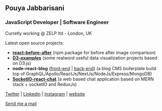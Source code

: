 ## Pouya Jabbarisani
### JavaScript Developer | Software Engineer
Curretly working @ ZELP ltd - London, UK


Latest open source projects:

 - [**react-before-after**](https://github.com/pouyajabbarisani/react-before-after) (npm package for before after image comparison)
 - [**D3-examples**](https://github.com/pouyajabbarisani/d3-examples) (some realword useful data visualization projects based on D3.js)
 - **node-react-blog** ([front-end](https://github.com/pouyajabbarisani/node-react-blog-frontend) | [back-end](https://github.com/pouyajabbarisani/node-react-blog-backend)) (a blog CMS boilerplate build top of GraphQL/Apollo/ReactJs/NextJs/NodeJs/Express/MongoDB)
 - [**SocketIO-react-chat**](https://github.com/pouyajabbarisani/SocketIO-React-Chat) (a web based chat application based on MERN stack + socketIO and ReduxJs)


[Twitter](https://twitter.com/PouyaJabbari) | [Linkedin](https://www.linkedin.com/in/pouyajabbarisani/) | [Instagram](https://www.instagram.com/pouyajabbarisani/) | [website](http://pouyajabbarisani.com/)

[Send me a mail](mailto:pouyajabbarisani@gmail.com)
